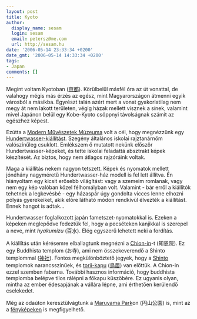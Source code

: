 ```yaml
---
layout: post
title: Kyoto
author:
  display_name: sesam
  login: sesam
  email: petersz@me.com
  url: http://sesam.hu
date: '2006-05-14 23:33:34 +0200'
date_gmt: '2006-05-14 14:33:34 +0200'
tags:
- Japan
comments: []
---
```


Megint voltam Kyotoban ([京都](http://wikitravel.org/en/Kyoto)). Körülbelül másfél óra az út vonattal, de valahogy mégis más érzés az egész, mint Magyarországon átmenni egyik városból a másikba. Egyrészt talán azért mert a vonat gyakorlatilag nem megy át nem lakott területen, végig házak mellett visznek a sínek, valamint mivel Japánon belül egy Kobe-Kyoto csöppnyi távolságnak számít az egészhez képest.

Ezútta a [Modern Művészetek Múzeuma](http://www.momak.go.jp) volt a cél, hogy megnézzünk egy [Hundertwasser-kiállítást](http://www.momak.go.jp/Japanese/exhibitionArchive/2006/346.html). Szegény általános iskolai rajztanárnőm valószínűleg csuklott. Emlékszem ő mutatott nekünk először Hundertwasser-képeket, és tette iskolai feladattá absztrakt képek készítését. Az biztos, hogy nem átlagos rajzóráink voltak.

Maga a kiállítás nekem nagyon tetszett. Képek és nyomatok mellett jónéhány nagyméretű Hundertwasser-ház modell is fel lett állítva. Én hiányoltam egy kicsit erősebb világítást: vagy a szemeim romlanak, vagy nem egy kép valóban közel félhomályban volt. Valamint - bár erről a kiállítók tehetnek a legkevésbé - egy házaspár úgy gondolta vicces lenne elhozni pólyás gyerekeiket, akik előre látható módon rendkívül élvezték a kiállítást. Ennek hangot is adtak...

Hundertwasser foglalkozott japán fametszet-nyomatokkal is. Ezeken a képeken meglepődve fedeztük fel, hogy a pecséteken kanjikkal is szerepel a neve, mint _hyakumizu_ (百水). Elég egyszerű lehetett neki a fordítás.

A kiállítás után kérésemre elballagtunk megnézni a [Chion-in](http://www.chion-in.or.jp)-t (知恩院). Ez egy Buddhista templom (お寺), ami nem összekeverendő a Shinto templommal ([神社](http://en.wikipedia.org/wiki/Jinja_%28Shinto%29)). Fontos megkülönböztető jegyek, hogy a [Shinto](http://en.wikipedia.org/wiki/Shinto) templomok narancsszínűek, és [torii-kapu](http://sesam.hu/.gallery/hyakumizu/dsc03516) ([鳥居](http://en.wikipedia.org/wiki/Torii)) van előttük. A Chion-in ezzel szemben fabarna. További hasznos információ, hogy buddhista templomba belépve tilos rálépni a főkapu küszöbére. Ez ugyanis olyan, mintha az ember édesapjának a vállára lépne, ami érthetően kerülendő cselekedet.

Még az odaúton keresztülvágtunk a [Maruyama Park](http://www.japan-guide.com/e/e3925.html)on (円山公園) is, mint az a [fényképeken](http://sesam.hu/.gallery/hyakumizu) is megfigyelhető.
